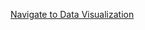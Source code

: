 
[Navigate to Data Visualization](https://varunuiuc.github.io/DataVisualization/DataGraph/WebContent/DataGraph.html)
